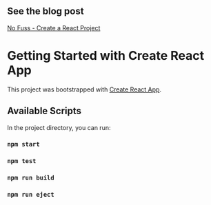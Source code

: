 ## See the blog post

[No Fuss - Create a React Project](https://awstonehall.vercel.app/blog/post/react-getting-started-typescript)

# Getting Started with Create React App

This project was bootstrapped with [Create React App](https://github.com/facebook/create-react-app).

## Available Scripts

In the project directory, you can run:

### `npm start`

### `npm test`

### `npm run build`

### `npm run eject`
